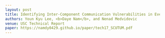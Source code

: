 ```yaml
---
layout: post
title: Identifying Inter-Component Communication Vulnerabilities in Event-based Systems
authors: Youn Kyu Lee, <b>Daye Nam</b>, and Nenad Medvidovic
venue: USC Technical Report
paper: https://namdy0429.github.io/paper/tech17_SCUTUM.pdf
---
```

